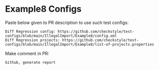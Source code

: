 # Example8 Configs
Paste below given to PR description to use such test configs:
```
Diff Regression config: https://github.com/checkstyle/test-configs/blob/main/IllegalImport/Example8/config.xml
Diff Regression projects: https://github.com/checkstyle/test-configs/blob/main/IllegalImport/Example8/list-of-projects.properties
```
Make comment in PR:
```
Github, generate report
```

